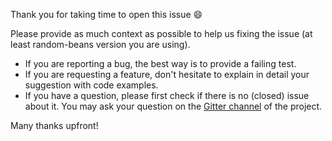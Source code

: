 Thank you for taking time to open this issue :smile:

Please provide as much context as possible to help us fixing the issue (at least random-beans version you are using).

* If you are reporting a bug, the best way is to provide a failing test.
* If you are requesting a feature, don't hesitate to explain in detail your suggestion with code examples.
* If you have a question, please first check if there is no (closed) issue about it. You may ask your question on the [Gitter channel](https://gitter.im/j-easy/easy-random) of the project.

Many thanks upfront!
